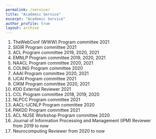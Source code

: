 ```yaml
---
permalink: /service/
title: "Academic Service"
excerpt: "Academic Service"
author_profile: true
layout: archive
---
```


1. TheWebConf (WWW) Program committee 2021 
1. SIGIR Program committee 2021 
1. ACL Program committee 2019, 2020, 2021
1. EMNLP Program committee 2019, 2020, 2021
1. NAACL Program committee 2020, 2021
1. COLING Program committee 2020 
1. AAAI Program committee 2020, 2021 
1. IJCAI Program committee 2021 
1. CIKM Program committee 2020, 2021
1. KDD External Reviewer 2021
3. CCL Program committee 2018, 2019, 2020 
4. NLPCC Program committee 2021
5. AACL-IJCNLP Program committee 2020 
6. PAKDD Program committee 2021 
7. ACL NUSE Workshop Program committee 2020 
8. Journal of Information Processing and Management (IPM) Reviewer from 2019 to now
9. Neurocomputing Reviewer from 2020 to now
